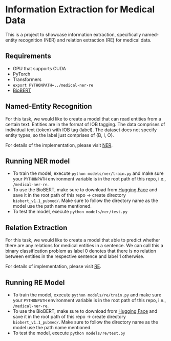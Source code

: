 # Information Extraction for Medical Data
This is a project to showcase information extraction, specifically named-entity recognition (NER) and relation extraction (RE) for medical data.

## Requirements
- GPU that supports CUDA
- PyTorch
- Transformers
- `export PYTHONPATH=../medical-ner-re`
- [BioBERT](https://github.com/dmis-lab/biobert)

## Named-Entity Recognition
For this task, we would like to create a model that can read entities from a certain text. Entities are in the format of IOB tagging. The data comprises of individual text (token) with IOB tag (label). The dataset does not specify entity types, so the label just comprises of {B, I, O}.

For details of the implementation, please visit [NER](https://github.com/cakraocha/medical-ner-re/tree/main/models/ner).

## Running NER model
- To train the model, execute `python models/ner/train.py` and make sure your `PYTHONPATH` environment variable is in the root path of this repo, i.e., `/medical-ner-re`.
- To use the BioBERT, make sure to download from [Hugging Face](https://huggingface.co/dmis-lab/biobert-base-cased-v1.2/tree/main) and save it in the root path of this repo -> create directory `biobert_v1.1_pubmed/`. Make sure to follow the directory name as the model use the path name mentioned.
- To test the model, execute `python models/ner/test.py`

## Relation Extraction
For this task, we would like to create a model that able to predict whether there are any relations for medical entities in a sentence. We can call this a binary classification problem as label 0 denotes that there is no relation between entities in the respective sentence and label 1 otherwise.

For details of implementation, please visit [RE](https://github.com/cakraocha/medical-ner-re/tree/main/models/re).

## Running RE Model
- To train the model, execute `python models/re/train.py` and make sure your `PYTHONPATH` environment variable is in the root path of this repo, i.e., `/medical-ner-re`.
- To use the BioBERT, make sure to download from [Hugging Face](https://huggingface.co/dmis-lab/biobert-base-cased-v1.2/tree/main) and save it in the root path of this repo -> create directory `biobert_v1.1_pubmed/`. Make sure to follow the directory name as the model use the path name mentioned.
- To test the model, execute `python models/re/test.py`